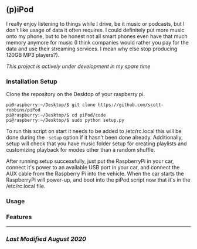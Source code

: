 ## (p)iPod
I really enjoy listening to things while I drive, be it music or podcasts, but I don't like usage of 
data it often requires. I could definitely put more music onto my phone, but to be honest not all smart
phones even have that much memory anymore for music (I think companies would rather you pay for the data
and use their streaming services. I mean why else stop producing 120GB MP3 players?). 


*This project is actively under development in my spare time*

### Installation Setup 
Clone the repository on the Desktop of your raspberry pi. 
```
pi@raspberry:~/Desktop/$ git clone https://github.com/scott-robbins/piPod
pi@raspberry:~/Desktop/$ cd piPod/code
pi@raspberry:~/Desktop/$ sudo python setup.py
```
To run this script on start it needs to be added to /etc/rc.local this will be done during the `-setup` option if it hasn't been done already. Additionally, setup will check that you have music folder setup for creating playlists and customizing playback for modes other than a random shuffle. 

After running setup successfully, just put the RaspberryPi in your car, connect it's power to an available USB port in your car, and connect the AUX cable from the Raspberry Pi into the vehicle. When the car starts 
the RaspberryPi will power-up, and boot into the piPod script now that it's in the /etc/rc.local file. 

### Usage

### Features
____________________________________________________________________________________
### *Last Modified August 2020*